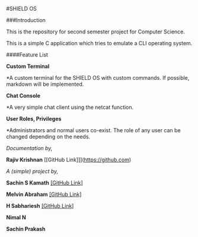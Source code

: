 #SHIELD OS

###Introduction

This is the repository for second semester project for Computer Science.

This is a simple C application which tries to emulate a CLI operating system.


####Feature List

**Custom Terminal**

*A custom terminal for the SHIELD OS with custom commands. If possible, markdown will be implemented.


**Chat Console**

*A very simple chat client using the netcat function.


**User Roles, Privileges**

*Administrators and normal users co-exist. The role of any user can be changed depending on the needs.

*Documentation by,*

**Rajiv Krishnan**  	[[GitHub Link]]](https://github.com)

*A (simple) project by,*

**Sachin S Kamath** 	[[GitHub Link]](https://github.com/sachinkamath)

**Melvin Abraham**	[[GitHub Link]](https://github.com/melvinabraham)

**H Sabhariesh**    	[[GitHub Link]](https://github.com/shariharasudan)

**Nimal N**

**Sachin Prakash**


